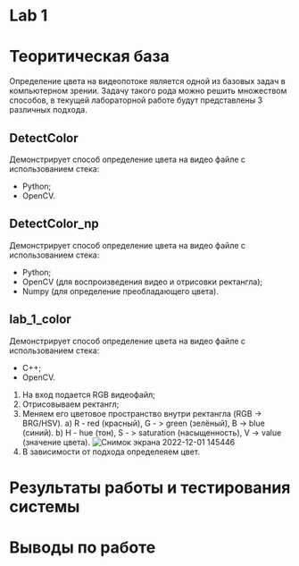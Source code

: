 # Lab 1
# Теоритическая база
Определение цвета на видеопотоке является одной из базовых задач в компьютерном зрении. Задачу такого рода можно решить множеством способов, в текущей лабораторной работе будут представлены 3 различных подхода.
## DetectColor
Демонстрирует способ определение цвета на видео файле с использованием стека:
 * Python;
 * OpenCV.
## DetectColor_np
Демонстрирует способ определение цвета на видео файле с использованием стека:
 * Python;
 * OpenCV (для воспроизведения видео и отрисовки ректангла);
 * Numpy (для определение преобладающего цвета).
 ## lab_1_color
 Демонстрирует способ определение цвета на видео файле с использованием стека:
 * C++;
 * OpenCV.



1. На вход подается RGB видеофайл;
2. Отрисовываем ректангл;
3. Меняем его цветовое пространство внутри ректангла (RGB -> BRG/HSV). 
    a) R - red (красный), G - > green (зелёный), B -> blue (синий). 
    b) H - hue (тон), S - > saturation (насыщенность), V -> value (значение цвета).
   ![Снимок экрана 2022-12-01 145446](https://user-images.githubusercontent.com/82668230/205046916-a2a4b72c-405f-4308-8547-321f29f192db.jpg)
4. В зависимости от подхода определеяем цвет.

# Результаты работы и тестирования системы



# Выводы по работе


